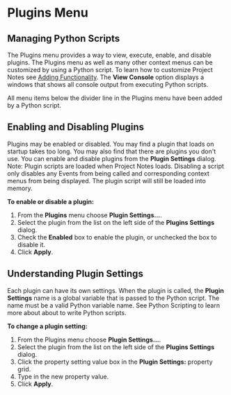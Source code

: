 # Plugins Menu

## Managing Python Scripts

The Plugins menu provides a way to view, execute, enable, and disable plugins. The Plugins menu as well as many other context menus can be customized by using a Python script. To learn how to customize Project Notes see [Adding Functionality](<Adding Functionality>). The **View Console** option displays a windows that shows all console output from executing Python scripts.

All menu items below the divider line in the Plugins menu have been added by a Python script.

## Enabling and Disabling Plugins

Plugins may be enabled or disabled. You may find a plugin that loads on startup takes too long. You may also find that there are plugins you don't use. You can enable and disable plugins from the **Plugin Settings** dialog. Note: Plugin scripts are loaded when Project Notes loads. Disabling a script only disables any Events from being called and corresponding context menus from being displayed. The plugin script will still be loaded into memory.

**To enable or disable a plugin:**
1. From the **Plugins** menu choose **Plugin Settings...**.
2. Select the plugin from the list on the left side of the **Plugins Settings** dialog.
3. Check the **Enabled** box to enable the plugin, or unchecked the box to disable it.
4. Click **Apply**.

## Understanding Plugin Settings
Each plugin can have its own settings. When the plugin is called, the **Plugin Settings** name is a global variable that is passed to the Python script. The name must be a valid Python variable name. See Python Scripting to learn more about about to write Python scripts.

**To change a plugin setting:**

1. From the Plugins menu choose **Plugin Settings...**.
2. Select the plugin from the list on the left side of the **Plugins Settings** dialog.
3. Click the property setting value box in the **Plugin Settings:** property grid.
4. Type in the new property value.
5. Click **Apply**.